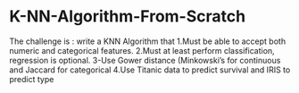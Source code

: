 # K-NN-Algorithm-From-Scratch
The challenge is : write a KNN Algorithm that
1.Must be able to accept both numeric and categorical features. 
2.Must at least perform classification, regression is optional. 
3-Use Gower distance (Minkowski’s for continuous and Jaccard for categorical 4.Use Titanic data to predict survival and IRIS to predict type


 

